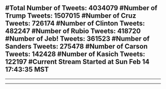 #Total Number of Tweets: 4034079 
#Number of Trump Tweets: 1507015
#Number of Cruz Tweets: 726174
#Number of Clinton Tweets: 482247
#Number of Rubio Tweets: 418720
#Number of Jeb! Tweets: 361523
#Number of Sanders Tweets: 275478
#Number of Carson Tweets: 142428
#Number of Kasich Tweets: 122197
#Current Stream Started at Sun Feb 14 17:43:35 MST
---
---
---
